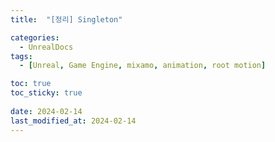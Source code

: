 ```yaml
---
title:  "[정리] Singleton"

categories:
  - UnrealDocs
tags:
  - [Unreal, Game Engine, mixamo, animation, root motion]

toc: true
toc_sticky: true
 
date: 2024-02-14
last_modified_at: 2024-02-14
---
```


<br>